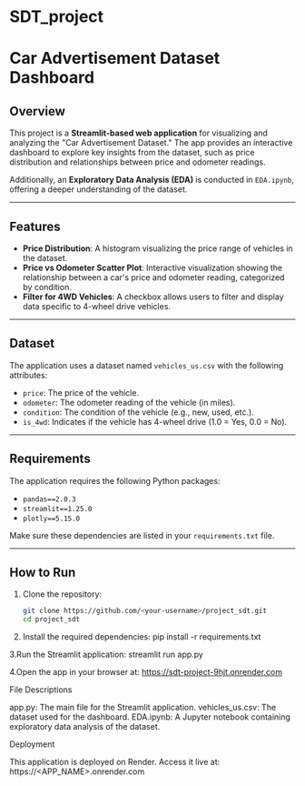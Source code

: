 # SDT_project

# Car Advertisement Dataset Dashboard

## Overview
This project is a **Streamlit-based web application** for visualizing and analyzing the "Car Advertisement Dataset." The app provides an interactive dashboard to explore key insights from the dataset, such as price distribution and relationships between price and odometer readings.

Additionally, an **Exploratory Data Analysis (EDA)** is conducted in `EDA.ipynb`, offering a deeper understanding of the dataset.

---

## Features
- **Price Distribution**: A histogram visualizing the price range of vehicles in the dataset.
- **Price vs Odometer Scatter Plot**: Interactive visualization showing the relationship between a car's price and odometer reading, categorized by condition.
- **Filter for 4WD Vehicles**: A checkbox allows users to filter and display data specific to 4-wheel drive vehicles.

---

## Dataset
The application uses a dataset named `vehicles_us.csv` with the following attributes:
- `price`: The price of the vehicle.
- `odometer`: The odometer reading of the vehicle (in miles).
- `condition`: The condition of the vehicle (e.g., new, used, etc.).
- `is_4wd`: Indicates if the vehicle has 4-wheel drive (1.0 = Yes, 0.0 = No).

---

## Requirements
The application requires the following Python packages:
- `pandas==2.0.3`
- `streamlit==1.25.0`
- `plotly==5.15.0`

Make sure these dependencies are listed in your `requirements.txt` file.

---

## How to Run
1. Clone the repository:
   ```bash
   git clone https://github.com/<your-username>/project_sdt.git
   cd project_sdt
   
2. Install the required dependencies:
pip install -r requirements.txt

3.Run the Streamlit application:
streamlit run app.py

4.Open the app in your browser at:
https://sdt-project-9hjt.onrender.com

File Descriptions

app.py: The main file for the Streamlit application.
vehicles_us.csv: The dataset used for the dashboard.
EDA.ipynb: A Jupyter notebook containing exploratory data analysis of the dataset.

Deployment

This application is deployed on Render. Access it live at: https://<APP_NAME>.onrender.com
